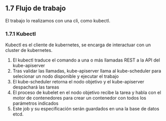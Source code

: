 ## 1.7 Flujo de trabajo

El trabajo lo realizamos con una cli, como kubectl.

### 1.7.1 Kubectl

Kubectl es el cliente de kubernetes, se encarga de interactuar con un cluster de
kubernetes.

1.  El kubectl traduce el comando a una o más llamadas REST a la API del
    kube-apiserver
2.  Tras validar las llamadas, kube-apiserver llama al kube-scheduler para
    selecionar un nodo disponible y ejecutar el trabajo
3.  El kube-scheduler retorna el nodo objetivo y el kube-apiserver despachará
    las tareas
4.  El proceso de kubelet en el nodo objetivo recibe la tarea y habla con el
    motor de contenedores para crear un contenedor con todos los parámetros
    indicados
5.  Este job y su especificación serán guardados en una la base de datos etcd.

